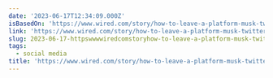 ```yaml
---
date: '2023-06-17T12:34:09.000Z'
isBasedOn: 'https://www.wired.com/story/how-to-leave-a-platform-musk-twitter-carepages/'
link: 'https://www.wired.com/story/how-to-leave-a-platform-musk-twitter-carepages/'
slug: 2023-06-17-httpswwwwiredcomstoryhow-to-leave-a-platform-musk-twitter-carepages
tags:
  - social media
title: 'https://www.wired.com/story/how-to-leave-a-platform-musk-twitter-carepages/'
---
```


